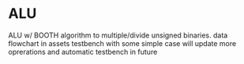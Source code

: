 # ALU
ALU w/ BOOTH algorithm to multiple/divide unsigned binaries.
data flowchart in assets
testbench with some simple case
will update more oprerations and automatic testbench in future
